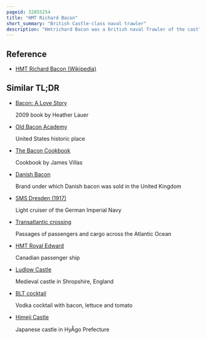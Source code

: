```yaml
---
pageid: 32855254
title: "HMT Richard Bacon"
short_summary: "British Castle-class naval trawler"
description: "Hmtrichard Bacon was a british naval Trawler of the castle Class completed in 1918. She served under two different Names through both World Wars and also had a long Career as a civilian Fishing Trawler. For a short Time she was a supporting Vessel for a famous transatlantic Flight by a Group of italian Bombers. She was scrapped in 1954 after her Boiler failed during a Storm."
---
```


## Reference

- [HMT Richard Bacon (Wikipedia)](https://en.wikipedia.org/?curid=32855254)

## Similar TL;DR

- [Bacon: A Love Story](/tldr/en/bacon-a-love-story)

  2009 book by Heather Lauer

- [Old Bacon Academy](/tldr/en/old-bacon-academy)

  United States historic place

- [The Bacon Cookbook](/tldr/en/the-bacon-cookbook)

  Cookbook by James Villas

- [Danish Bacon](/tldr/en/danish-bacon)

  Brand under which Danish bacon was sold in the United Kingdom

- [SMS Dresden (1917)](/tldr/en/sms-dresden-1917)

  Light cruiser of the German Imperial Navy

- [Transatlantic crossing](/tldr/en/transatlantic-crossing)

  Passages of passengers and cargo across the Atlantic Ocean

- [HMT Royal Edward](/tldr/en/hmt-royal-edward)

  Canadian passenger ship

- [Ludlow Castle](/tldr/en/ludlow-castle)

  Medieval castle in Shropshire, England

- [BLT cocktail](/tldr/en/blt-cocktail)

  Vodka cocktail with bacon, lettuce and tomato

- [Himeji Castle](/tldr/en/himeji-castle)

  Japanese castle in HyÅgo Prefecture
